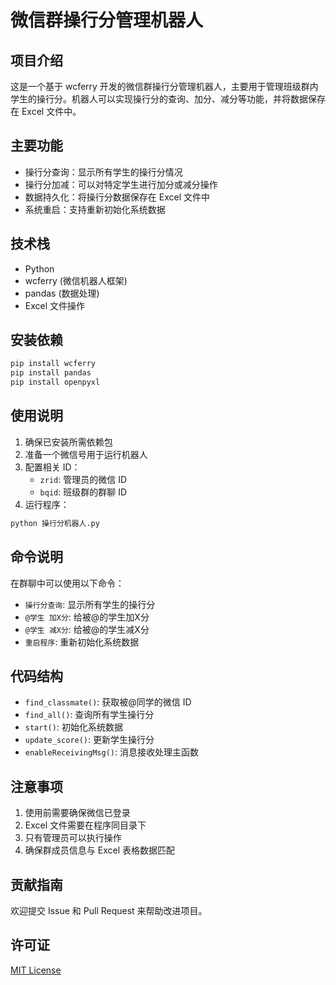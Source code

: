 # 微信群操行分管理机器人

## 项目介绍
这是一个基于 wcferry 开发的微信群操行分管理机器人，主要用于管理班级群内学生的操行分。机器人可以实现操行分的查询、加分、减分等功能，并将数据保存在 Excel 文件中。

## 主要功能
- 操行分查询：显示所有学生的操行分情况
- 操行分加减：可以对特定学生进行加分或减分操作
- 数据持久化：将操行分数据保存在 Excel 文件中
- 系统重启：支持重新初始化系统数据

## 技术栈
- Python
- wcferry (微信机器人框架)
- pandas (数据处理)
- Excel 文件操作

## 安装依赖
```bash
pip install wcferry
pip install pandas
pip install openpyxl
```

## 使用说明
1. 确保已安装所需依赖包
2. 准备一个微信号用于运行机器人
3. 配置相关 ID：
   - `zrid`: 管理员的微信 ID
   - `bqid`: 班级群的群聊 ID
4. 运行程序：
```bash
python 操行分机器人.py
```

## 命令说明
在群聊中可以使用以下命令：
- `操行分查询`: 显示所有学生的操行分
- `@学生 加X分`: 给被@的学生加X分
- `@学生 减X分`: 给被@的学生减X分
- `重启程序`: 重新初始化系统数据

## 代码结构
- `find_classmate()`: 获取被@同学的微信 ID
- `find_all()`: 查询所有学生操行分
- `start()`: 初始化系统数据
- `update_score()`: 更新学生操行分
- `enableReceivingMsg()`: 消息接收处理主函数

## 注意事项
1. 使用前需要确保微信已登录
2. Excel 文件需要在程序同目录下
3. 只有管理员可以执行操作
4. 确保群成员信息与 Excel 表格数据匹配

## 贡献指南
欢迎提交 Issue 和 Pull Request 来帮助改进项目。

## 许可证
[MIT License](LICENSE)

